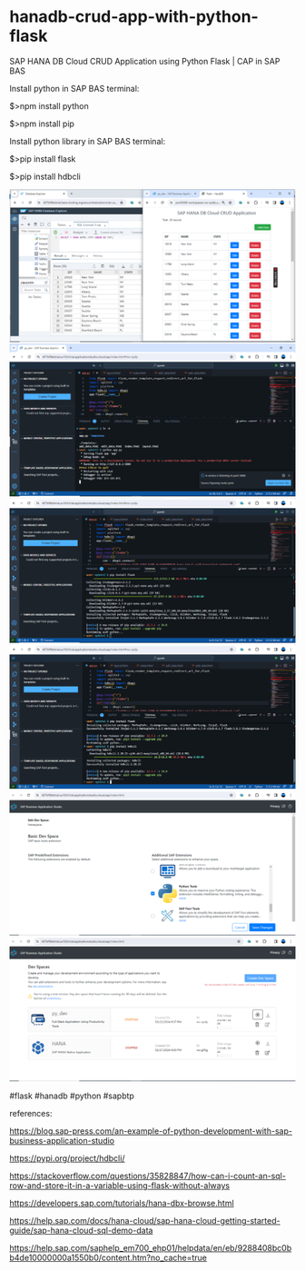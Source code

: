 # hanadb-crud-app-with-python-flask
SAP HANA DB Cloud CRUD Application using Python Flask | CAP in SAP BAS

Install python in SAP BAS terminal:

$>npm install python

$>npm install pip

Install python library in SAP BAS terminal:

$>pip install flask

$>pip install hdbcli

![alt text](https://github.com/jenizar/hanadb-crud-app-with-python-flask/blob/main/screenshot/sap_hana_db%20cloud%20crud_app.PNG)
![alt text](https://github.com/jenizar/hanadb-crud-app-with-python-flask/blob/main/screenshot/run_python_app.PNG)
![alt text](https://github.com/jenizar/hanadb-crud-app-with-python-flask/blob/main/screenshot/install_flask_bas_terminal.PNG)
![alt text](https://github.com/jenizar/hanadb-crud-app-with-python-flask/blob/main/screenshot/install_hdbcli_bas_terminal.PNG)
![alt text](https://github.com/jenizar/hanadb-crud-app-with-python-flask/blob/main/screenshot/create_dev_space_1.PNG)
![alt text](https://github.com/jenizar/hanadb-crud-app-with-python-flask/blob/main/screenshot/create_dev_space_2.PNG)

#flask #hanadb #python #sapbtp 

references:

https://blog.sap-press.com/an-example-of-python-development-with-sap-business-application-studio

https://pypi.org/project/hdbcli/

https://stackoverflow.com/questions/35828847/how-can-i-count-an-sql-row-and-store-it-in-a-variable-using-flask-without-always

https://developers.sap.com/tutorials/hana-dbx-browse.html

https://help.sap.com/docs/hana-cloud/sap-hana-cloud-getting-started-guide/sap-hana-cloud-sql-demo-data

https://help.sap.com/saphelp_em700_ehp01/helpdata/en/eb/9288408bc0bb4de10000000a1550b0/content.htm?no_cache=true
